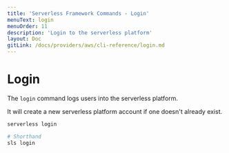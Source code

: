 ```yaml
---
title: 'Serverless Framework Commands - Login'
menuText: login
menuOrder: 11
description: 'Login to the serverless platform'
layout: Doc
gitLink: /docs/providers/aws/cli-reference/login.md
---
```


# Login

The `login` command logs users into the serverless platform.

It will create a new serverless platform account if one doesn't already exist.

```bash
serverless login

# Shorthand
sls login
```
